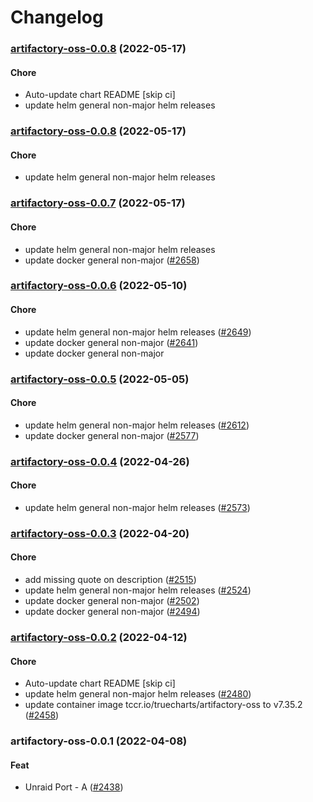 # Changelog<br>


<a name="artifactory-oss-0.0.8"></a>
### [artifactory-oss-0.0.8](https://github.com/truecharts/apps/compare/artifactory-oss-0.0.7...artifactory-oss-0.0.8) (2022-05-17)

#### Chore

* Auto-update chart README [skip ci]
* update helm general non-major helm releases



<a name="artifactory-oss-0.0.8"></a>
### [artifactory-oss-0.0.8](https://github.com/truecharts/apps/compare/artifactory-oss-0.0.7...artifactory-oss-0.0.8) (2022-05-17)

#### Chore

* update helm general non-major helm releases



<a name="artifactory-oss-0.0.7"></a>
### [artifactory-oss-0.0.7](https://github.com/truecharts/apps/compare/artifactory-oss-0.0.6...artifactory-oss-0.0.7) (2022-05-17)

#### Chore

* update helm general non-major helm releases
* update docker general non-major ([#2658](https://github.com/truecharts/apps/issues/2658))



<a name="artifactory-oss-0.0.6"></a>
### [artifactory-oss-0.0.6](https://github.com/truecharts/apps/compare/artifactory-oss-0.0.5...artifactory-oss-0.0.6) (2022-05-10)

#### Chore

* update helm general non-major helm releases ([#2649](https://github.com/truecharts/apps/issues/2649))
* update docker general non-major ([#2641](https://github.com/truecharts/apps/issues/2641))
* update docker general non-major



<a name="artifactory-oss-0.0.5"></a>
### [artifactory-oss-0.0.5](https://github.com/truecharts/apps/compare/artifactory-oss-0.0.4...artifactory-oss-0.0.5) (2022-05-05)

#### Chore

* update helm general non-major helm releases ([#2612](https://github.com/truecharts/apps/issues/2612))
* update docker general non-major ([#2577](https://github.com/truecharts/apps/issues/2577))



<a name="artifactory-oss-0.0.4"></a>
### [artifactory-oss-0.0.4](https://github.com/truecharts/apps/compare/artifactory-oss-0.0.3...artifactory-oss-0.0.4) (2022-04-26)

#### Chore

* update helm general non-major helm releases ([#2573](https://github.com/truecharts/apps/issues/2573))



<a name="artifactory-oss-0.0.3"></a>
### [artifactory-oss-0.0.3](https://github.com/truecharts/apps/compare/artifactory-oss-0.0.2...artifactory-oss-0.0.3) (2022-04-20)

#### Chore

* add missing quote on description ([#2515](https://github.com/truecharts/apps/issues/2515))
* update helm general non-major helm releases ([#2524](https://github.com/truecharts/apps/issues/2524))
* update docker general non-major ([#2502](https://github.com/truecharts/apps/issues/2502))
* update docker general non-major ([#2494](https://github.com/truecharts/apps/issues/2494))



<a name="artifactory-oss-0.0.2"></a>
### [artifactory-oss-0.0.2](https://github.com/truecharts/apps/compare/artifactory-oss-0.0.1...artifactory-oss-0.0.2) (2022-04-12)

#### Chore

* Auto-update chart README [skip ci]
* update helm general non-major helm releases ([#2480](https://github.com/truecharts/apps/issues/2480))
* update container image tccr.io/truecharts/artifactory-oss to v7.35.2 ([#2458](https://github.com/truecharts/apps/issues/2458))



<a name="artifactory-oss-0.0.1"></a>
### artifactory-oss-0.0.1 (2022-04-08)

#### Feat

* Unraid Port - A ([#2438](https://github.com/truecharts/apps/issues/2438))
